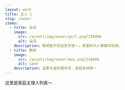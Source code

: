 ```yaml
---
layout: work
title: 主人 👸
slug: /owner
items:
  - title: 朵朵
    image:
      src: /assets/img/owner/girl.png?230408
      alt: 朵朵
    description: 聪明能干的白衣天使～，家里的大小事都仰仗她。
  - title: 鹏举
    image:
      src: /assets/img/owner/boy.png?230408
      alt: sand
    description: 温柔可爱的程序员，家庭吉祥物～
---
```


这里是家庭主理人列表～
<br />
<br />
